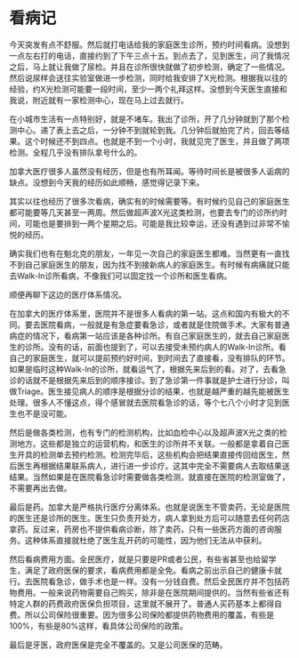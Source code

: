 # 看病记

今天突发有点不舒服。然后就打电话给我的家庭医生诊所，预约时间看病。没想到一点左右打的电话，直接约到了下午三点十五。到点去了，见到医生，问了我情况之后，马上就让我做了尿检。并且在诊所很快就做了初步检测，确定了一些情况。然后说尿样会送往实验室做进一步检测，同时给我安排了X光检测。根据我以往的经验，约X光检测可能要一段时间，至少一两个礼拜这样。没想到今天医生直接和我说，附近就有一家检测中心，现在马上过去就行。

在小城市生活有一点特别好，就是不堵车。我出了诊所，开了几分钟就到了那个检测中心。递了表上去之后，一分钟不到就轮到我。几分钟后就拍完了片，回去等结果。这个时候还不到四点。也就是不到一个小时，我就见完了医生，并且做了两项检测。全程几乎没有排队拿号什么的。

加拿大医疗很多人虽然没有经历，但是也有所耳闻。等待时间长是被很多人诟病的缺点。没想到今天我的经历如此顺畅，感觉得记录下来。

其实以往也经历了很多次看病，确实有的时候需要等。有时候约见自己的家庭医生都可能要等几天甚至一两周。然后做超声波X光这类检测，也要去专门的诊所约时间，可能也是要排到一两个星期之后。可能是我比较幸运，还没有遇到过非常不愉悦的经历。

确实我们也有在魁北克的朋友，一年见一次自己的家庭医生都难。当然更有一直找不到自己家庭医生的朋友，因为找不到接新病人的家庭医生。有时候有病痛就只能去Walk-In诊所看病，不像我们可以固定找一个诊所和医生看病。

顺便再聊下这边的医疗体系情况。

在加拿大的医疗体系里，医院并不是很多人看病的第一站。这点和国内有极大的不同。要去医院看病，一般就是有急症要看急诊，或者就是住院做手术。大家有普通病症的情况下，看病第一站应该是各种诊所。有自己家庭医生的，就去自己家庭医生的诊所。没有的话，前面也提到了，可以去接受未预约病人的Walk-In诊所。看自己的家庭医生，就可以提前预约好时间，到时间去了直接看，没有排队的环节。如果是临时这种Walk-In的诊所，就看运气了，根据先来后到的看。对了，去看急诊的话就不是根据先来后到的顺序接诊。到了急诊第一件事就是护士进行分诊，叫做Triage。医生接见病人的顺序是根据分诊的结果，也就是越严重的越先能被医生处理。很多人不懂这点，得个感冒就去医院看急诊的话，等个七八个小时才见到医生也不是没可能。

然后是做各类检测，也有专门的检测机构，比如血检中心以及超声波X光之类的检测地方。这些都是独立的运营机构，和医生的诊所并不关联。一般都是拿着自己医生开具的检测单去预约检测。检测完毕后，这些机构会把结果直接传回给医生，然后医生再根据结果联系病人，进行进一步诊疗。这其中完全不需要病人去取结果送结果。当然如果是在医院看急诊时需要做各类检测，就直接在医院的检测室做了，不需要再出去做。

最后是药。加拿大是严格执行医疗分离体系。也就是说医生不管卖药，无论是医院的医生还是诊所的医生。医生只负责开处方，病人拿到处方后可以随意去任何药店拿药。反过来，药房也不提供看病诊断，除了卖药，只有一些医药方面的咨询服务。这种体系直接就杜绝了医生乱开药的可能性，因为他们无法从中获利。

然后看病费用方面。全民医疗，就是只要是PR或者公民，有些省甚至也给留学生，满足了政府医保的要求，看病费用都是全免。看病之前出示自己的健康卡就行。去医院看急诊，做手术也是一样。没有一分钱自费。然后全民医疗并不包括药物费用。一般来说药物需要自己购买，除非是在医院期间提供的。当然有些省还有特定人群的药费政府医保负担项目，这里就不展开了。普通人买药基本上都得自费。所以公司保险很重要。因为很多公司保险都提供药物费用的覆盖，有些是100%，有些是80%这样，看具体公司保险的政策。

最后是牙医，政府医保是完全不覆盖的。又是公司医保的范畴。
